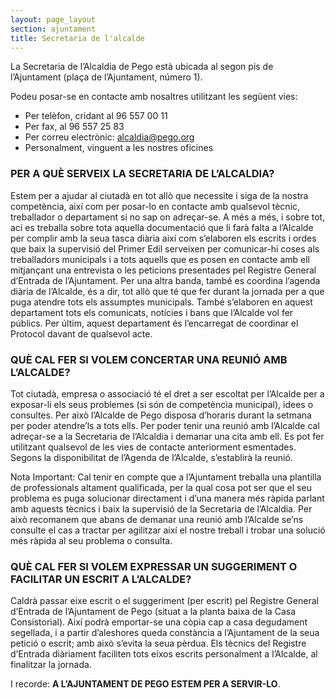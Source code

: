 ```yaml
---
layout: page_layout
section: ajuntament
title: Secretaria de l'alcalde
---
```

La Secretaria de l’Alcaldia de Pego està ubicada al segon pis de l’Ajuntament (plaça  de l’Ajuntament,  número 1).

Podeu posar-se en  contacte amb nosaltres utilitzant les següent vies:

* Per telèfon, cridant al 96 557 00 11
* Per fax,  al 96 557 25 83
* Per correu electrònic: alcaldia@pego.org
* Personalment, vinguent a les nostres oficines

### PER A QUÈ SERVEIX LA SECRETARIA DE L’ALCALDIA?

Estem per a ajudar al ciutadà en tot allò que necessite i siga de la nostra competència, així com per posar-lo en contacte amb qualsevol tècnic, treballador o departament si no sap on adreçar-se. A més a més, i sobre  tot, ací es treballa sobre tota aquella documentació que li  farà falta a l’Alcalde per  complir amb la seua tasca diària així com s’elaboren els escrits i ordes que baix la supervisió del Primer Edil serveixen per comunicar-hi coses als treballadors municipals i a tots  aquells que es posen en contacte amb ell mitjançant una entrevista o les  peticions presentades pel Registre General d’Entrada de l’Ajuntament. Per una altra banda, també es coordina l’agenda diària de l’Alcalde, és a dir, tot allò que té que fer durant la jornada per a que puga atendre tots els assumptes municipals. També s’elaboren en aquest departament tots els comunicats, notícies i bans que l’Alcalde vol fer públics. Per últim, aquest departament és l’encarregat de coordinar el Protocol davant de qualsevol acte.

### QUÈ CAL FER SI VOLEM CONCERTAR UNA REUNIÓ AMB L’ALCALDE?

Tot ciutadà, empresa o associació té el dret a ser escoltat per l’Alcalde per a exposar-li els seus problemes (si són de competència municipal), idees o consultes. Per això l’Alcalde de Pego disposa d’horaris durant la setmana per poder atendre’ls a tots ells. Per poder tenir una reunió  amb l’Alcalde cal adreçar-se a  la Secretaria de l’Alcaldia i demanar una cita amb ell. Es pot fer utilitzant qualsevol de les vies de contacte anteriorment esmentades. Segons la disponibilitat de l’Agenda de l’Alcalde, s’establirà la reunió.

Nota Important: Cal tenir en compte que a l’Ajuntament treballa una plantilla de professionals altament qualificada, per la qual cosa pot ser que el seu problema es puga solucionar directament  i d’una manera més ràpida parlant amb aquests tècnics i baix la supervisió de la Secretaria de l’Alcaldia. Per això recomanem que abans de demanar una reunió amb l’Alcalde se’ns consulte el cas a tractar per agilitzar així el nostre treball i trobar una solució més ràpida al seu problema o consulta.

### QUÈ CAL FER SI VOLEM EXPRESSAR UN SUGGERIMENT O FACILITAR  UN ESCRIT A L’ALCALDE?

Caldrà passar eixe escrit o el suggeriment (per escrit) pel Registre General  d’Entrada de l’Ajuntament de Pego (situat a la planta baixa de la Casa Consistorial). Així podrà emportar-se una còpia cap a casa degudament segellada, i a partir d’aleshores queda constància a  l’Ajuntament de la seua petició o escrit; amb això s’evita la seua pèrdua. Els tècnics del Registre d’Entrada diàriament faciliten tots eixos escrits personalment a l’Alcalde, al finalitzar la jornada.

I recorde: **A L’AJUNTAMENT DE PEGO ESTEM PER A SERVIR-LO**.